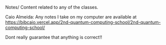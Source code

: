 Notes/ Content related to any of the classes.

Caio Almeida: Any notes I take on my computer are available at https://bibcaio.vercel.app/2nd-quantum-computing-school/2nd-quantum-computing-school/

Dont really guarantee that anything is correct!!